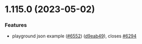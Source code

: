 # 1.115.0 (2023-05-02)


### Features

* playground json example ([#6552](https://github.com/EddieHubCommunity/LinkFree/issues/6552)) ([d9eab49](https://github.com/EddieHubCommunity/LinkFree/commit/d9eab494e2110c1bf25756415e1723200577e18a)), closes [#6294](https://github.com/EddieHubCommunity/LinkFree/issues/6294)



